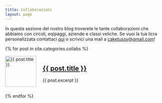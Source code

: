 ```yaml
---
title: Collaborazioni
layout: page
---
```

In questa sezione del nostro blog troverete le tante collaborazioni che abbiamo con circoli, eqipaggi, aziende e classi veliche. Se vuoi la tua licra personalizzata contattaci [qui](https://ig.me/m/caketussy) o scrivici una mail a [caketussy@gmail.com](mailto:caketussy@gmail.com)!

{% for post in site.categories.collabs %}
  <div style="display: flex; align-items: center; margin-bottom: 20px;">
    <img src="{% if post.thumbnail %}{{ post.thumbnail | prepend: site.baseurl }}{% else %}{{ site.baseurl }}/assets/images/default-thumb.png{% endif %}" alt="{{ post.title }}" style="width: 100px; height: auto; margin-right: 20px;">
    <div>
      <h2><a href="{{ site.baseurl }}{{ post.url }}">{{ post.title }}</a></h2>
      <p>{{ post.excerpt }}</p>
    </div>
  </div>
{% endfor %}

